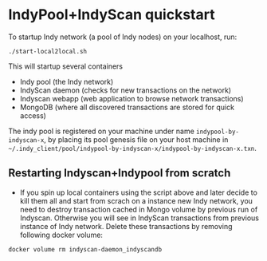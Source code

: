 # IndyPool+IndyScan quickstart
To startup Indy network (a pool of Indy nodes) on your localhost, run:
```
./start-local2local.sh
```
This will startup several containers
- Indy pool (the Indy network)
- IndyScan daemon (checks for new transactions on the network)
- Indyscan webapp (web application to browse network transactions)
- MongoDB (where all discovered transactions are stored for quick access)

The indy pool is registered on your machine under name `indypool-by-indyscan-x`, by placing its pool
genesis file on your host machine in `~/.indy_client/pool/indypool-by-indyscan-x/indypool-by-indyscan-x.txn`.

## Restarting Indyscan+Indypool from scratch
- If you spin up local containers using the script above and later decide to kill them all and start from scrach on a instance new Indy network, you need to destroy transaction cached in Mongo volume by previous run of Indyscan. Otherwise you will see in IndyScan transactions from previous instance of Indy network. 
Delete these transactions by removing following docker volume:
```
docker volume rm indyscan-daemon_indyscandb
```



